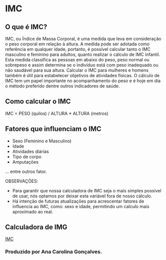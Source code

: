 # IMC

## O que é IMC?

IMC, ou Índice de Massa Corporal, é uma medida que leva em consideração o peso corporal em relação à altura. A medida pode ser adotada como referência em qualquer idade, portanto, é possível calcular tanto o IMC masculino e feminino para adultos, quanto realizar o cálculo de IMC infantil. Esta medida classifica as pessoas em abaixo do peso, peso normal ou sobrepeso e assim determina se o indivíduo está com peso inadequado ou não saudável para sua altura. Calcular o IMC para mulheres e homens também é útil para estabelecer objetivos de atividades físicas. O cálculo de IMC tem um papel importante no acompanhamento do peso e é hoje em dia o método preferido dentre outros indicadores de saúde.

## Como calcular o IMC

IMC = PESO (quilos) / ALTURA \* ALTURA (metros)

## Fatores que influenciam o IMC

- Sexo (Feminino e Masculino)
- Idade
- Atividades diárias
- Tipo de corpo
- Amputações

... entre outros fator.

OBSERVAÇÕES:

- Para garantir que nossa calculadora de IMC seja o mais simples possível de usar, nós optamos por deixar esta variável fora de nosso cálculo.
- Há intenção de futuras atualizações para acrescentar fatores de influencia ao IMC, como: sexo e idade, permitindo um calculo mais aproximado ao real.

## Calculadora de IMG

<a href=""> IMC </a>

### Produzido por Ana Carolina Gonçalves.
